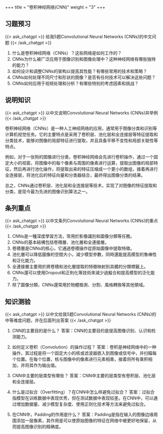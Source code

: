 +++
title = "卷积神经网络(CNN)"
weight = "3"
+++
## 习题预习
{{< ask_chatgpt >}}
给我5题Convolutional Neural Networks (CNNs)的中文问题
{{< /ask_chatgpt >}}

1. 什么是卷积神经网络（CNNs）？这些网络是如何工作的？
2. CNNs为什么被广泛应用于图像识别和图像处理中？这种神经网络有哪些独特的能力？
3. 如何设计和调整CNNs的架构以提高其性能？有哪些常用的技术和策略？
4. CNNs如何处理不同尺寸和形状的图像？是否有任何技术可以解决这些问题？
5. CNNs如何应用于视频处理和分析？有哪些特别的考虑因素和挑战？   

## 说明知识
{{< ask_chatgpt >}}
以中文说明Convolutional Neural Networks (CNNs)并举例
{{< /ask_chatgpt >}}

卷积神经网络（CNNs）是一种人工神经网络的应用，通常用于图像分类和识别等计算机视觉任务。它的主要特点是采用了卷积层、池化层和全连接层等特征提取和分类技术，能够对图像的局部特征进行提取，并且具备平移不变性和局部关联性等特点。

例如，对于一张狗的图像进行分类，卷积神经网络会先进行卷积操作，通过一个固定大小的视窗，将图像中的每个像素与周围的像素进行运算，提取出图像的局部特征，然后再进行池化操作，将提取出来的特征压缩成一个更小的数组，接着再进行全连接层，将池化后的特征向量和分类器结合，最终得出图像分类的结果。

总之，CNNs通过卷积层、池化层和全连接层等技术，实现了对图像的特征提取和分类，是现今最为先进的图像识别算法之一。   

## 条列重点
{{< ask_chatgpt >}}
以中文条列Convolutional Neural Networks (CNNs)的重点
{{< /ask_chatgpt >}}

1. CNNs是一種深度學習方法，常用於影像識別和圖像分類等任務。
2. CNNs的基本結構包括卷積層、池化層和全連接層。
3. 卷積層是CNNs的核心，它通過卷積操作從原始圖像中提取特徵。
4. 池化層可以降低圖像的空間大小，減少模型參數，同時還能提高模型的魯棒性和泛化能力。
5. 全連接層主要用於將卷積和池化層提取的特徵映射到具體的分類標籤上。
6. CNNs還可以使用Dropout和正則化等技術來減少過擬合和提高模型的泛化能力。
7. 除了圖像分類，CNNs還常用於物體檢測、分割、風格轉換等其他領域。   

## 知识测验
{{< ask_chatgpt >}}
以中文给我5题Convolutional Neural Networks (CNNs)的中等难度问题，并在后面列出答案
{{< /ask_chatgpt >}}

1. CNN的主要目的是什么？ 
答案：CNN的主要目的是提高图像识别、认识和检测能力。

2. 如何定义卷积（Convolution）的操作过程？ 
答案：卷积是神经网络中的一种操作，其过程是将一个固定大小的核或滤波器嵌入到图像或信号中，并扫瞄每个位置。在每个位置，核与图像中的像素进行元素相乘，接着将所有乘积相加，并将其作为输出值。

3. CNN中主要的层类型有哪些？ 
答案：CNN中主要的层类型有卷积层、池化层和全连接层。

4. 什么是过拟合（Overfitting）？在CNN中怎么样避免过拟合？ 
答案：过拟合指模型在训练数据中表现优秀，但在测试数据中表现较差。在CNN中，可以通过增加数据量、减少模型复杂度、使用正则化技术等方法来避免过拟合。

5. 在CNN中，Padding的作用是什么？ 
答案：Padding是指在输入的图像边缘周围添加一层像素，其作用是可以使原始图像的特征在网络中被更好地保留，从而提高图像识别的精确度。   

